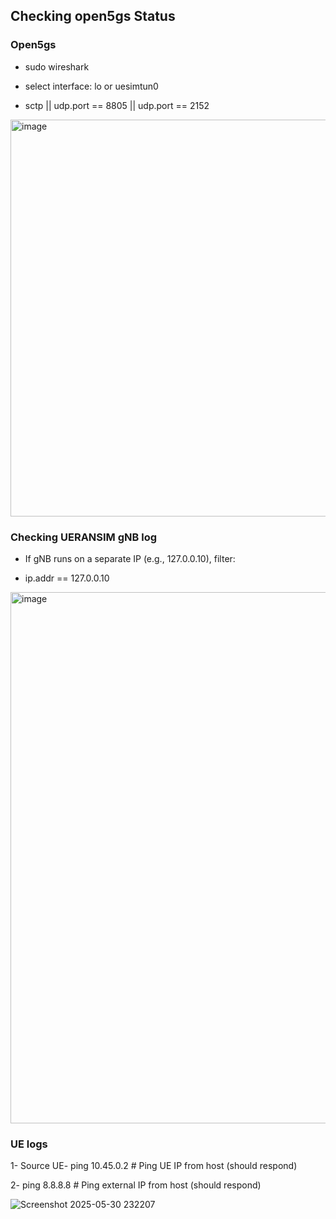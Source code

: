 ## Checking open5gs Status

### Open5gs
- sudo wireshark

- select interface: lo or uesimtun0

- sctp || udp.port == 8805 || udp.port == 2152


<img width="635" alt="image" src="https://github.com/user-attachments/assets/4298412a-001f-4981-abf8-e5a5036400ca" />

### Checking UERANSIM gNB log

- If gNB runs on a separate IP (e.g., 127.0.0.10), filter:

- ip.addr == 127.0.0.10

<img width="850" alt="image" src="https://github.com/user-attachments/assets/ba82403a-b6d9-46e9-8f13-5783a5db0de8" />

### UE logs

1- Source UE- ping 10.45.0.2  # Ping UE IP from host (should respond)

2- ping 8.8.8.8    # Ping external IP from host (should respond)


![Screenshot 2025-05-30 232207](https://github.com/user-attachments/assets/219f44c2-d755-409b-9c2c-74e6aaa61aec)



